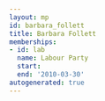 ```yaml
---
layout: mp
id: barbara_follett
title: Barbara Follett
memberships:
- id: lab
  name: Labour Party
  start: 
  end: '2010-03-30'
autogenerated: true
---
```

